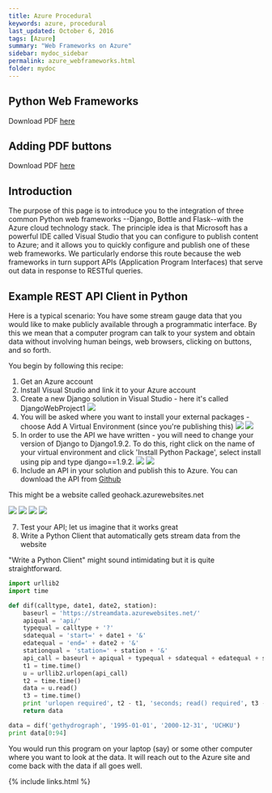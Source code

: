 ```yaml
---
title: Azure Procedural
keywords: azure, procedural
last_updated: October 6, 2016
tags: [Azure]
summary: "Web Frameworks on Azure"
sidebar: mydoc_sidebar
permalink: azure_webframeworks.html
folder: mydoc
---
```


## Python Web Frameworks 
Download PDF [here](/documentation/pdf/Doc01_PythonWebFrameworkBasics.pdf) 

## Adding PDF buttons
Download PDF [here](/documentation/pdf/Doc02_Djargon_on_Azure_Add_PDF_Button.pdf)

## Introduction
The purpose of this page is to introduce you to the integration of three common Python web frameworks
--Django, Bottle and Flask--with the Azure cloud technology stack. The principle idea is that Microsoft 
has a powerful IDE called Visual Studio that you can configure to publish content to Azure; and it 
allows you to quickly configure and publish one of these web frameworks. We particularly endorse this
route because the web frameworks in turn support APIs (Application Program Interfaces) that serve out 
data in response to RESTful queries. 

## Example REST API Client in Python

Here is a typical scenario: You have some stream gauge data that you would like to make publicly available 
through a programmatic interface. By this we mean that a computer program can talk to your system and obtain
data without involving human beings, web browsers, clicking on <Download> buttons, and so forth. 


You begin by following this recipe: 

1. Get an Azure account
2. Install Visual Studio and link it to your Azure account
3. Create a new Django solution in Visual Studio - here it's called DjangoWebProject1 
![](/documentation/images/azure_procedurals/azure_webframeworks_pic1.png)
4. You will be asked where you want to install your external packages - choose Add A Virtual Environment (since you're publishing this)
![](/documentation/images/azure_webframeworks_pic2.png)
![](/documentation/images/azure_webframeworks_pic3.png)
5. In order to use the API we have written - you will need to change your version of Django to Django1.9.2. To do this, right click on the name of your virtual environment and click 'Install Python Package', select install using pip and type django==1.9.2. 
![](/documentation/images/azure_webframeworks_pic4.png)
![](/documentation/images/azure_webframeworks_pic5.png)
6. Include an API in your solution and publish this to Azure. You can download the API from [Github](https://github.com/amandalehr/araldif)  

This might be a website called geohack.azurewebsites.net

![](/documentation/images/azure_webframeworks_pic7.png)
![](/documentation/images/azure_webframeworks_pic8.png)
![](/documentation/images/azure_webframeworks_pic9.png)
![](/documentation/images/azure_webframeworks_pic10.png)

7. Test your API; let us imagine that it works great
8. Write a Python Client that automatically gets stream data from the website

"Write a Python Client" might sound intimidating but it is quite straightforward. 

```python
import urllib2
import time

def dif(calltype, date1, date2, station):
    baseurl = 'https://streamdata.azurewebsites.net/'
    apiqual = 'api/'
    typequal = calltype + '?'
    sdatequal = 'start=' + date1 + '&'
    edatequal = 'end=' + date2 + '&'
    stationqual = 'station=' + station + '&'
    api_call = baseurl + apiqual + typequal + sdatequal + edatequal + stationqual
    t1 = time.time()
    u = urllib2.urlopen(api_call)
    t2 = time.time()
    data = u.read()
    t3 = time.time()
    print 'urlopen required', t2 - t1, 'seconds; read() required', t3 - t2, 'seconds'
    return data

data = dif('gethydrograph', '1995-01-01', '2000-12-31', 'UCHKU')
print data[0:94]
```

You would run this program on your laptop (say) or some other computer where you want to look
at the data. It will reach out to the Azure site and come back with the data if all goes well.

{% include links.html %}
